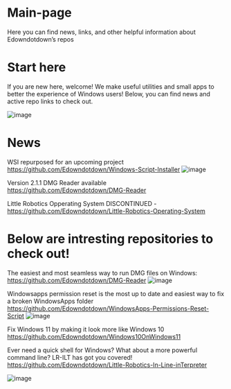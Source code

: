 # Main-page
Here you can find news, links, and other helpful information about Edowndotdown’s repos

# Start here
  If you are new here, welcome! We make useful utilities and small apps to better the experience of Windows users! Below, you can find news and active repo links to check out. 

  ![image](https://github.com/user-attachments/assets/0bae67c8-fdd8-4b8a-8169-41d3c200bae4)


# News
  WSI repurposed for an upcoming project https://github.com/Edowndotdown/Windows-Script-Installer
  ![image](https://github.com/user-attachments/assets/9e193244-a766-439d-9c3d-36af3cab0916)


  Version 2.1.1 DMG Reader available https://github.com/Edowndotdown/DMG-Reader

  Little Robotics Opperating System DISCONTINUED - https://github.com/Edowndotdown/Little-Robotics-Operating-System

# Below are intresting repositories to check out!

  The easiest and most seamless way to run DMG files on Windows: https://github.com/Edowndotdown/DMG-Reader
  ![image](https://github.com/user-attachments/assets/969d9e64-ccaa-4382-984a-9efe2315bc85)


  Windowsapps permission reset is the most up to date and easiest way to fix a broken WindowsApps folder https://github.com/Edowndotdown/WindowsApps-Permissions-Reset-Script
  ![image](https://github.com/user-attachments/assets/65f12860-547b-4690-bee2-9f39d150d83b)

  Fix Windows 11 by making it look more like Windows 10 https://github.com/Edowndotdown/Windows10OnWindows11

  Ever need a quick shell for Windows? What about a more powerful command line? LR-ILT has got you covered! https://github.com/Edowndotdown/Little-Robotics-In-Line-inTerpreter

![image](https://github.com/user-attachments/assets/0bae67c8-fdd8-4b8a-8169-41d3c200bae4)
